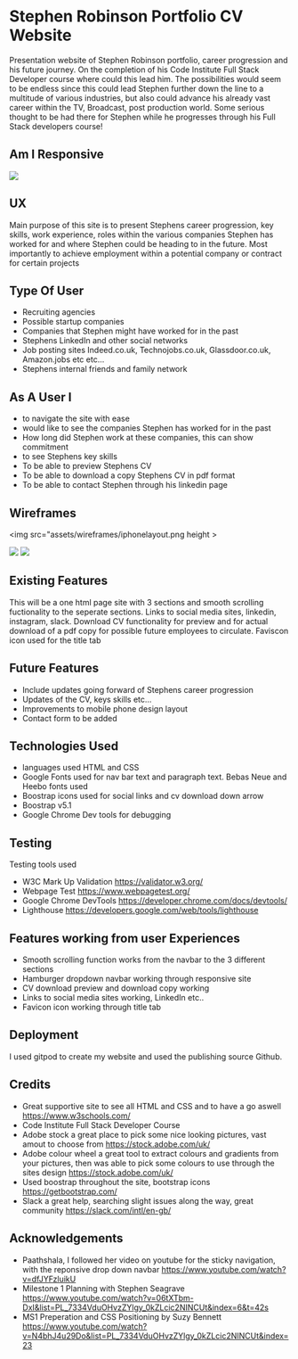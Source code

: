 # **Stephen Robinson Portfolio CV Website**

Presentation website of Stephen Robinson portfolio, career progression and his future journey. 
On the completion of his Code Institute Full Stack Developer course where could this lead him. The possibilities would seem to be endless since 
this could lead Stephen further down the line to a multitude of various industries, but also could advance his already vast career within the TV, 
Broadcast, post production world. Some serious thought to be had there for Stephen while he progresses through his Full Stack developers course!

## **Am I Responsive**

![](assets/images/Iamresponsive.png)

## **UX**

Main purpose of this site is to present Stephens career progression, key skills, work experience, roles within the various companies Stephen has worked for
and where Stephen could be heading to in the future. Most importantly to achieve employment within a potential company or contract for certain projects

## **Type Of User**

- Recruiting agencies
- Possible startup companies 
- Companies that Stephen might have worked for in the past 
- Stephens LinkedIn and other social networks
- Job posting sites Indeed.co.uk, Technojobs.co.uk, Glassdoor.co.uk, Amazon.jobs etc etc...
- Stephens internal friends and family network 

## **As A User I**

- to navigate the site with ease 
- would like to see the companies Stephen has worked for in the past
- How long did Stephen work at these companies, this can show commitment 
- to see Stephens key skills 
- To be able to preview Stephens CV
- To be able to download a copy Stephens CV in pdf format
- To be able to contact Stephen through his linkedin page

## **Wireframes**

<img src="assets/wireframes/iphonelayout.png height >
  
![](assets/wireframes/desktoplayout.png)
![](assets/wireframes/iphonelayout.png)

## **Existing Features**

This will be a one html page site with 3 sections and smooth scrolling fuctionality to the seperate sections. Links to social media sites, linkedin, instagram, slack. Download CV functionality for preview and for actual download of a pdf copy for possible future employees to circulate. Faviscon icon used for the title tab

## **Future Features**

- Include updates going forward of Stephens career progression
- Updates of the CV, keys skills etc...
- Improvements to mobile phone design layout
- Contact form to be added 

## **Technologies Used**

- languages used HTML and CSS
- Google Fonts used for nav bar text and paragraph text. Bebas Neue and Heebo fonts used 
- Boostrap icons used for social links and cv download down arrow
- Boostrap v5.1
- Google Chrome Dev tools for debugging

## **Testing**

Testing tools used 

- W3C Mark Up Validation https://validator.w3.org/
- Webpage Test https://www.webpagetest.org/
- Google Chrome DevTools https://developer.chrome.com/docs/devtools/
- Lighthouse https://developers.google.com/web/tools/lighthouse

## **Features working from user Experiences**  
- Smooth scrolling function works from the navbar to the 3 different sections
- Hamburger dropdown navbar working through responsive site 
- CV download preview and download copy working 
- Links to social media sites working, LinkedIn etc.. 
- Favicon icon working through title tab 

## **Deployment**

I used gitpod to create my website and used the publishing source Github. 




## **Credits**

- Great supportive site to see all HTML and CSS and to have a go aswell https://www.w3schools.com/
- Code Institute Full Stack Developer Course
- Adobe stock a great place to pick some nice looking pictures, vast amout to choose from https://stock.adobe.com/uk/
- Adobe colour wheel a great tool to extract colours and gradients from your pictures, then was able to pick some colours to use through the sites design
https://stock.adobe.com/uk/
- Used boostrap throughout the site, bootstrap icons 
https://getbootstrap.com/
- Slack a great help, searching slight issues along the way, great community https://slack.com/intl/en-gb/

## **Acknowledgements**

- Paathshala, I followed her video on youtube for the sticky navigation, with the reponsive drop down navbar https://www.youtube.com/watch?v=dfJYFzluikU
- Milestone 1 Planning with Stephen Seagrave https://www.youtube.com/watch?v=06tXTbm-DxI&list=PL_7334VduOHvzZYlgy_0kZLcic2NINCUt&index=6&t=42s
- MS1 Preperation and CSS Positioning by Suzy Bennett https://www.youtube.com/watch?v=N4bhJ4u29Do&list=PL_7334VduOHvzZYlgy_0kZLcic2NINCUt&index=23
